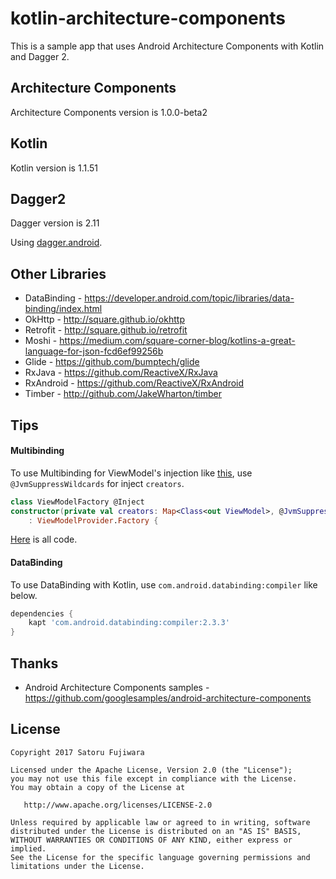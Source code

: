 kotlin-architecture-components
====

This is a sample app that uses Android Architecture Components with Kotlin and Dagger 2.

Architecture Components
---
Architecture Components version is 1.0.0-beta2

Kotlin
----
Kotlin version is 1.1.51

Dagger2
----
Dagger version is 2.11

Using [dagger.android](https://google.github.io/dagger//android.html).

Other Libraries
---------

 * DataBinding - https://developer.android.com/topic/libraries/data-binding/index.html
 * OkHttp - http://square.github.io/okhttp
 * Retrofit - http://square.github.io/retrofit
 * Moshi - https://medium.com/square-corner-blog/kotlins-a-great-language-for-json-fcd6ef99256b
 * Glide - https://github.com/bumptech/glide
 * RxJava - https://github.com/ReactiveX/RxJava
 * RxAndroid - https://github.com/ReactiveX/RxAndroid
 * Timber - http://github.com/JakeWharton/timber

Tips
----

#### Multibinding

To use Multibinding for ViewModel's injection like [this](https://github.com/googlesamples/android-architecture-components/commit/619ef780f2989a1925f05a3801272b3b9d27bf03),
use `@JvmSuppressWildcards` for inject `creators`.

```kotlin
class ViewModelFactory @Inject
constructor(private val creators: Map<Class<out ViewModel>, @JvmSuppressWildcards Provider<ViewModel>>)
    : ViewModelProvider.Factory {
```
[Here](https://github.com/satorufujiwara/kotlin-architecture-components/blob/master/app/src/main/java/jp/satorufujiwara/kotlin/di/ViewModelFactory.kt) is all code.

#### DataBinding

To use DataBinding with Kotlin, use `com.android.databinding:compiler` like below.

```Groovy
dependencies {
    kapt 'com.android.databinding:compiler:2.3.3'
}
```

Thanks
------
* Android Architecture Components samples - https://github.com/googlesamples/android-architecture-components

License
-------
    Copyright 2017 Satoru Fujiwara

    Licensed under the Apache License, Version 2.0 (the "License");
    you may not use this file except in compliance with the License.
    You may obtain a copy of the License at

       http://www.apache.org/licenses/LICENSE-2.0

    Unless required by applicable law or agreed to in writing, software
    distributed under the License is distributed on an "AS IS" BASIS,
    WITHOUT WARRANTIES OR CONDITIONS OF ANY KIND, either express or implied.
    See the License for the specific language governing permissions and
    limitations under the License.
